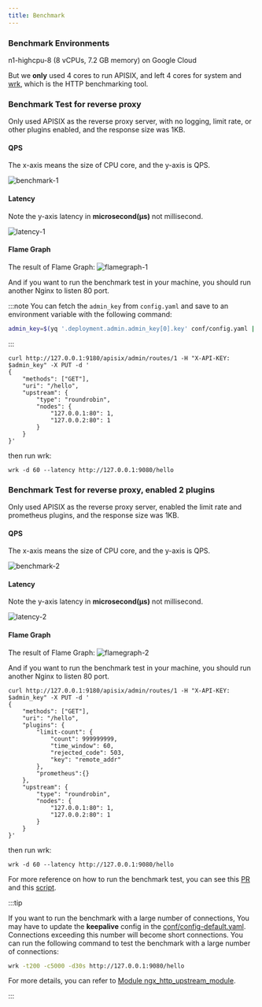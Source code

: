 ```yaml
---
title: Benchmark
---
```


<!--
#
# Licensed to the Apache Software Foundation (ASF) under one or more
# contributor license agreements.  See the NOTICE file distributed with
# this work for additional information regarding copyright ownership.
# The ASF licenses this file to You under the Apache License, Version 2.0
# (the "License"); you may not use this file except in compliance with
# the License.  You may obtain a copy of the License at
#
#     http://www.apache.org/licenses/LICENSE-2.0
#
# Unless required by applicable law or agreed to in writing, software
# distributed under the License is distributed on an "AS IS" BASIS,
# WITHOUT WARRANTIES OR CONDITIONS OF ANY KIND, either express or implied.
# See the License for the specific language governing permissions and
# limitations under the License.
#
-->

### Benchmark Environments

n1-highcpu-8 (8 vCPUs, 7.2 GB memory) on Google Cloud

But we **only** used 4 cores to run APISIX, and left 4 cores for system and [wrk](https://github.com/wg/wrk),
which is the HTTP benchmarking tool.

### Benchmark Test for reverse proxy

Only used APISIX as the reverse proxy server, with no logging, limit rate, or other plugins enabled,
and the response size was 1KB.

#### QPS

The x-axis means the size of CPU core, and the y-axis is QPS.

![benchmark-1](../../assets/images/benchmark-1.jpg)

#### Latency

Note the y-axis latency in **microsecond(μs)** not millisecond.

![latency-1](../../assets/images/latency-1.jpg)

#### Flame Graph

The result of Flame Graph:
![flamegraph-1](../../assets/images/flamegraph-1.jpg)

And if you want to run the benchmark test in your machine, you should run another Nginx to listen 80 port.

:::note
You can fetch the `admin_key` from `config.yaml` and save to an environment variable with the following command:

```bash
admin_key=$(yq '.deployment.admin.admin_key[0].key' conf/config.yaml | sed 's/"//g')
```

:::

```shell
curl http://127.0.0.1:9180/apisix/admin/routes/1 -H "X-API-KEY: $admin_key" -X PUT -d '
{
    "methods": ["GET"],
    "uri": "/hello",
    "upstream": {
        "type": "roundrobin",
        "nodes": {
            "127.0.0.1:80": 1,
            "127.0.0.2:80": 1
        }
    }
}'
```

then run wrk:

```shell
wrk -d 60 --latency http://127.0.0.1:9080/hello
```

### Benchmark Test for reverse proxy, enabled 2 plugins

Only used APISIX as the reverse proxy server, enabled the limit rate and prometheus plugins,
and the response size was 1KB.

#### QPS

The x-axis means the size of CPU core, and the y-axis is QPS.

![benchmark-2](../../assets/images/benchmark-2.jpg)

#### Latency

Note the y-axis latency in **microsecond(μs)** not millisecond.

![latency-2](../../assets/images/latency-2.jpg)

#### Flame Graph

The result of Flame Graph:
![flamegraph-2](../../assets/images/flamegraph-2.jpg)

And if you want to run the benchmark test in your machine, you should run another Nginx to listen 80 port.

```shell
curl http://127.0.0.1:9180/apisix/admin/routes/1 -H "X-API-KEY: $admin_key" -X PUT -d '
{
    "methods": ["GET"],
    "uri": "/hello",
    "plugins": {
        "limit-count": {
            "count": 999999999,
            "time_window": 60,
            "rejected_code": 503,
            "key": "remote_addr"
        },
        "prometheus":{}
    },
    "upstream": {
        "type": "roundrobin",
        "nodes": {
            "127.0.0.1:80": 1,
            "127.0.0.2:80": 1
        }
    }
}'
```

then run wrk:

```shell
wrk -d 60 --latency http://127.0.0.1:9080/hello
```

For more reference on how to run the benchmark test, you can see this [PR](https://github.com/apache/apisix/pull/6136) and this [script](https://gist.github.com/membphis/137db97a4bf64d3653aa42f3e016bd01).

:::tip

If you want to run the benchmark with a large number of connections, You may have to update the **keepalive** config in the [conf/config-default.yaml](https://github.com/apache/apisix/blob/master/conf/config-default.yaml#L242). Connections exceeding this number will become short connections. You can run the following command to test the benchmark with a large number of connections:

```bash
wrk -t200 -c5000 -d30s http://127.0.0.1:9080/hello
```

For more details, you can refer to [Module ngx_http_upstream_module](http://nginx.org/en/docs/http/ngx_http_upstream_module.html).

:::
